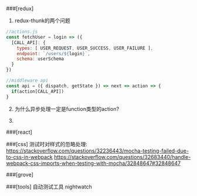 ###[redux]
1. redux-thunk的两个问题

```js
//actions.js
const fetchUser = login => ({
  [CALL_API]: {
    types: [ USER_REQUEST, USER_SUCCESS, USER_FAILURE ],
    endpoint: `/users/${login}`,
    schema: userSchema
  }
})

//middleware api
const api = ({ dispatch, getState }) => next => action => {
  if(action[CALL_API])
}
```


2. 为什么异步处理一定是function类型的action?

3.
###[react]

###[css]
测试时对样式的忽略处理:
https://stackoverflow.com/questions/32236443/mocha-testing-failed-due-to-css-in-webpack
https://stackoverflow.com/questions/32683440/handle-webpack-css-imports-when-testing-with-mocha/32848647#32848647

###[grove]


###[tools]
自动测试工具 nightwatch
